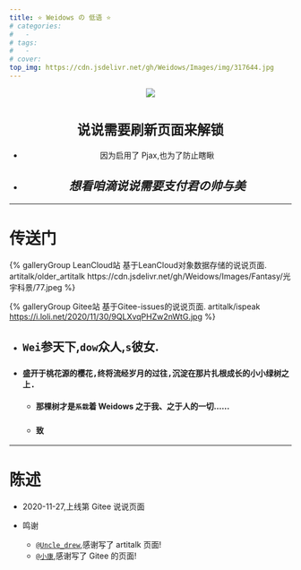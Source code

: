 ```yaml
---
title: ⭐ Weidows の 低语 ⭐
# categories:
#   -
# tags:
#   -
# cover:
top_img: https://cdn.jsdelivr.net/gh/Weidows/Images/img/317644.jpg
---
```


<!--
 * @Author: Weidows
 * @Date: 2020-11-27 22:47:37
 * @LastEditors: Weidows
 * @LastEditTime: 2020-12-24 20:48:05
 * @FilePath: \Weidowsd:\Game\Demo\Github\Blog-private\source\artitalk\index.md
 * @Description:
-->

<center>
<img src="https://cdn.jsdelivr.net/gh/Weidows/Images/img/317644.jpg" />

# `说说需要刷新页面来解锁`

- 因为启用了 Pjax,也为了防止瞎瞅
- ## _想看咱滴说说需要支付君の帅与美_
</center>

---

# 传送门

<div class="gallery-group-main">
{% galleryGroup LeanCloud站 基于LeanCloud对象数据存储的说说页面. artitalk/older_artitalk https://cdn.jsdelivr.net/gh/Weidows/Images/Fantasy/光宇科景/77.jpeg %}

{% galleryGroup Gitee站 基于Gitee-issues的说说页面. artitalk/ispeak https://i.loli.net/2020/11/30/9QLXvqPHZw2nWtG.jpg %}

</div>

- ## `Wei`参天下,`dow`众人,`s`彼女.
- ### `盛开于桃花源的樱花,终将流经岁月的过往,沉淀在那片扎根成长的小小绿树之上.`
  - #### 那棵树才是`系栽`着 Weidows 之于我、之于人的一切……
  - ### `致`

---

# 陈述

- 2020-11-27,上线第 Gitee 说说页面

- 鸣谢
  - [`@Uncle_drew`](https://cndrew.cn/),感谢写了 artitalk 页面!
  - [`@小康`](https://www.antmoe.com),感谢写了 Gitee 的页面!
